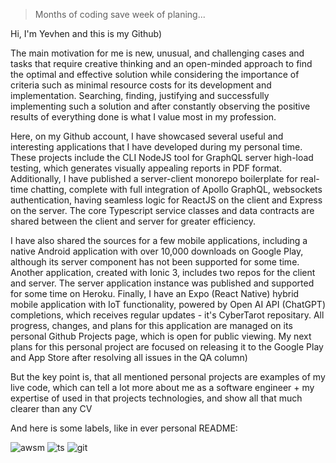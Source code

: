 > Months of coding save week of planing...

Hi, I'm Yevhen and this is my Github) 

The main motivation for me is new, unusual, and challenging cases and tasks that require creative thinking and an open-minded approach to find the optimal and effective solution while considering the importance of criteria such as minimal resource costs for its development and implementation. Searching, finding, justifying and successfully implementing such a solution and after constantly observing the positive results of everything done is what I value most in my profession.

Here, on my Github account, I have showcased several useful and interesting applications that I have developed during my personal time. These projects include the CLI NodeJS tool for GraphQL server high-load testing, which generates visually appealing reports in PDF format. Additionally, I have published a server-client monorepo boilerplate for real-time chatting, complete with full integration of Apollo GraphQL, websockets authentication, having seamless logic for ReactJS on the client and Express on the server. The core Typescript service classes and data contracts are shared between the client and server for greater efficiency. 

I have also shared the sources for a few mobile applications, including a native Android application with over 10,000 downloads on Google Play, although its server component has not been supported for some time. Another application, created with Ionic 3, includes two repos for the client and server. The server application instance was published and supported for some time on Heroku. Finally, I have an Expo (React Native) hybrid mobile application with IoT functionality, powered by Open AI API (ChatGPT) completions, which receives regular updates - it's CyberTarot repositary. All progress, changes, and plans for this application are managed on its personal Github Projects page, which is open for public viewing. My next plans for this personal project are focused on releasing it to the Google Play and App Store after resolving all issues in the QA column) 

But the key point is, that all mentioned personal projects are examples of my live code, which can tell a lot more about me as a software engineer + my expertise of used in that projects technologies, and show all that much clearer than any CV

And here is some labels, like in ever personal README:

![awsm](https://flat.badgen.net/badge/icon/Awesome?icon=awesome&label&labelColor=blue&color=555555) ![ts](https://flat.badgen.net/badge/-/TypeScript?icon=typescript&label&labelColor=blue&color=555555) ![git](https://flat.badgen.net/badge/icon/GitHub?icon=github&label&labelColor=blue&color=555555)
